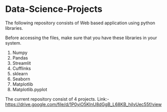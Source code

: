 # Data-Science-Projects

The following repository consists of Web based application using python libraries.

Before accessing the files, make sure that you have these libraries in your system.
1. Numpy
2. Pandas
3. Streamlit
4. Cufflinks
5. sklearn
6. Seaborn
7. Matplotlib
8. Matplotlib.pyplot

The current repository consist of 4 projects.
Link:- https://drive.google.com/file/d/1P0yiO5KlnU8dGgB_L68KB_hjIvUec55f/view
